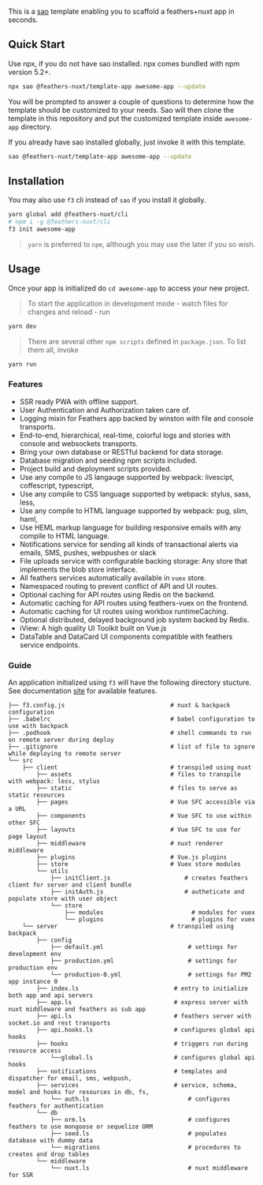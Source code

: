 This is a [sao](https://sao.js.org/) template enabling you to scaffold a feathers+nuxt app in seconds. 

## Quick Start
Use npx, if you do not have sao installed. npx comes bundled with npm version 5.2+.
```bash
npx sao @feathers-nuxt/template-app awesome-app --update
```
You will be prompted to answer a couple of questions to determine how the template should be customized to your needs. Sao will then clone the template in this repository and put the customized template inside `awesome-app` directory.

If you already have sao installed globally, just invoke it with this template. 
```bash
sao @feathers-nuxt/template-app awesome-app --update
```

## Installation
You may also use `f3` cli instead of `sao` if you install it globally. 
```bash
yarn global add @feathers-nuxt/cli
# npm i -g @feathers-nuxt/cli
f3 init awesome-app
```
> `yarn` is preferred to `npm`, although you may use the later if you so wish.

## Usage
Once your app is initialized do `cd awesome-app` to access your new project.
> To start the application in development mode - watch files for changes and reload - run
```bash
yarn dev
```

> There are several other `npm scripts` defined in `package.json`. To list them all, invoke
```bash
yarn run
```
### Features
- SSR ready PWA with offline support.
- User Authentication and Authorization taken care of.
- Logging mixin for Feathers app backed by winston with file and console transports.
- End-to-end, hierarchical, real-time, colorful logs and stories with console and websockets transports.
- Bring your own database or RESTful backend for data storage.
- Database migration and seeding npm scripts included.
- Project build and deployment scripts provided.
- Use any compile to JS langauge supported by webpack: livescipt, coffescript, typescript,
- Use any compile to CSS language supported by webpack: stylus, sass, less,
- Use any compile to HTML language supported by webpack: pug, slim, haml,
- Use HEML markup language for building responsive emails with any compile to HTML language.
- Notifications service for sending all kinds of transactional alerts via emails, SMS, pushes, webpushes or slack
- File uploads service with configurable backing storage: Any store that implements the blob store interface.
- All feathers services automatically available in `vuex` store.
- Namespaced routing to prevent conflict of API and UI routes.
- Optional caching for API routes using Redis on the backend.
- Automatic caching for API routes using feathers-vuex on the frontend.
- Automatic caching for UI routes using workbox runtimeCaching.
- Optional distributed, delayed background job system backed by Redis.
- iView: A high quality UI Toolkit built on Vue.js
- DataTable and DataCard UI components compatible with feathers service endpoints.

### Guide
An application initialized using `f3` will have the following directory stucture. See documentation [site]( https://feathers-nuxt.netlify.com/) for available features.

```text
├── f3.config.js                              # nuxt & backpack configuration
├── .babelrc                                  # babel configuration to use with backpack
├── .podhook                                  # shell commands to run on remote server during deploy
├── .gitignore                                # list of file to ignore while deploying to remote server
└── src
    ├── client                                # transpiled using nuxt
        ├── assets                            # files to transpile with webpack: less, stylus 
        ├── static                            # files to serve as static resources 
        ├── pages                             # Vue SFC accessible via a URL    
        ├── components                        # Vue SFC to use within other SFC
        ├── layouts                           # Vue SFC to use for page layout        
        ├── middleware                        # nuxt renderer middleware
        ├── plugins                           # Vue.js plugins
        ├── store                             # Vuex store modules
        └── utils                             
            ├── initClient.js                     # creates feathers client for server and client bundle
            ├── initAuth.js                       # autheticate and populate store with user object 
            └── store              
                ├── modules                         # modules for vuex
                └── plugins                         # plugins for vuex
    └── server                                # transpiled using backpack
        ├── config                            
            ├── default.yml                        # settings for development env
            ├── production.yml                     # settings for production env
            └── production-0.yml                   # settings for PM2 app instance 0
        ├── index.ls                           # entry to initialize both app and api servers   
        ├── app.ls                             # express server with nuxt middleware and feathers as sub app     
        ├── api.ls                             # feathers server with socket.io and rest transports
        ├── api.hooks.ls                       # configures global api hooks
        ├── hooks                              # triggers run during resource access
            └──global.ls                       # configures global api hooks
        ├── notifications                      # templates and dispatcher for email, sms, webpush,
        ├── services                           # service, schema, model and hooks for resources in db, fs,
            └── auth.ls                            # configures feathers for authentication
        └── db                                 
            ├── orm.ls                             # configures feathers to use mongoose or sequelize ORM
            ├── seed.ls                            # populates database with dummy data
            └── migrations                         # procedures to creates and drop tables
        └── middleware                         
	        └── nuxt.ls                            # nuxt middleware for SSR
```